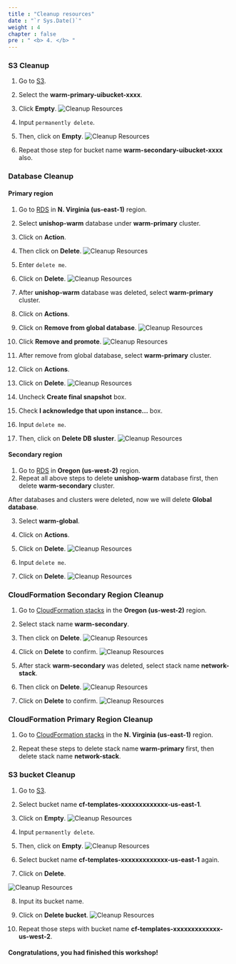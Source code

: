 ```yaml
---
title : "Cleanup resources"
date : "`r Sys.Date()`"
weight : 4
chapter : false
pre : " <b> 4. </b> "
---
```


### S3 Cleanup
1. Go to [S3](https://s3.console.aws.amazon.com/s3/home).
2. Select the **warm-primary-uibucket-xxxx**.
3. Click **Empty**.
![Cleanup Resources](/images/4.cleanup/4.1cleanup.png?width=90pc)

4. Input ```permanently delete```.
5. Then, click on **Empty**.
![Cleanup Resources](/images/4.cleanup/4.2cleanup.png?width=90pc)

6. Repeat those step for bucket name **warm-secondary-uibucket-xxxx** also.


### Database Cleanup
#### Primary region
1. Go to [RDS](https://us-west-1.console.aws.amazon.com/rds/home?region=us-east-1#databases:) in **N. Virginia (us-east-1)** region.
2. Select **unishop-warm** database under **warm-primary** cluster.
3. Click on **Action**.
4. Then click on **Delete**.
![Cleanup Resources](/images/4.cleanup/4.3cleanup.png?width=90pc)
5. Enter ```delete me```.
6. Click on **Delete**.
![Cleanup Resources](/images/4.cleanup/4.4cleanup.png?width=90pc)

7. After **unishop-warm** database was deleted, select **warm-primary** cluster.
8. Click on **Actions**.
9. Click on **Remove from global database**.
![Cleanup Resources](/images/4.cleanup/4.5cleanup.png?width=90pc)

10. Click **Remove and promote**.
![Cleanup Resources](/images/4.cleanup/4.6cleanup.png?width=90pc)

11. After remove from global database, select **warm-primary** cluster.
12. Click on **Actions**.
13. Click on **Delete**.
![Cleanup Resources](/images/4.cleanup/4.7cleanup.png?width=90pc)


14. Uncheck **Create final snapshot** box.
15. Check **I acknowledge that upon instance...** box.
16. Input ```delete me```.
17. Then, click on **Delete DB sluster**.
![Cleanup Resources](/images/4.cleanup/4.8cleanup.png?width=90pc)

#### Secondary region
1. Go to [RDS](https://us-west-2.console.aws.amazon.com/rds/home?region=us-west-2#databases:) in **Oregon (us-west-2)** region.
2. Repeat all above steps to delete **unishop-warm** database first, then delete **warm-secondary** cluster.

After databases and clusters were deleted, now we will delete **Global database**.

3. Select **warm-global**.
4. Click on **Actions**.
5. Click on **Delete**.
![Cleanup Resources](/images/4.cleanup/4.9cleanup.png?width=90pc)

6. Input ```delete me```.
7. Click on **Delete**.
![Cleanup Resources](/images/4.cleanup/4.10cleanup.png?width=90pc)


### CloudFormation Secondary Region Cleanup
1. Go to [CloudFormation stacks](https://us-west-2.console.aws.amazon.com/cloudformation/home?region=us-west-2#/stacks/outputs?filteringText=&filteringStatus=active&viewNested=true) in the **Oregon (us-west-2)** region.
2. Select stack name **warm-secondary**.
3. Then click on **Delete**.
![Cleanup Resources](/images/4.cleanup/4.11cleanup.png?width=90pc)

4. Click on **Delete** to confirm. 
![Cleanup Resources](/images/4.cleanup/4.12cleanup.png?width=90pc)

5. After stack **warm-secondary** was deleted, select stack name **network-stack**.
6. Then click on **Delete**.
![Cleanup Resources](/images/4.cleanup/4.13cleanup.png?width=90pc)

7. Click on **Delete** to confirm.
![Cleanup Resources](/images/4.cleanup/4.14cleanup.png?width=90pc)

### CloudFormation Primary Region Cleanup
1. Go to [CloudFormation stacks](https://us-east-1.console.aws.amazon.com/cloudformation/home?region=us-east-1#/stacks?filteringText=&filteringStatus=active&viewNested=true) in the **N. Virginia (us-east-1)** region.

2. Repeat these steps to delete stack name **warm-primary** first, then delete stack name **network-stack**.

### S3 bucket Cleanup
1. Go to [S3](https://s3.console.aws.amazon.com/s3/home).
2. Select bucket name **cf-templates-xxxxxxxxxxxxx-us-east-1**.
3. Click on **Empty**.
![Cleanup Resources](/images/4.cleanup/4.15cleanup.png?width=90pc)

4. Input ```permanently delete```.
5. Then, click on **Empty**.
![Cleanup Resources](/images/4.cleanup/4.16cleanup.png?width=90pc)

6. Select bucket name **cf-templates-xxxxxxxxxxxxx-us-east-1** again.
7. Click on **Delete**.

![Cleanup Resources](/images/4.cleanup/4.17cleanup.png?width=90pc)

8. Input its bucket name.
9. Click on **Delete bucket**.
![Cleanup Resources](/images/4.cleanup/4.18cleanup.png?width=90pc)

10. Repeat those steps with bucket name **cf-templates-xxxxxxxxxxxxx-us-west-2**.


#### Congratulations, you had finished this workshop! 
